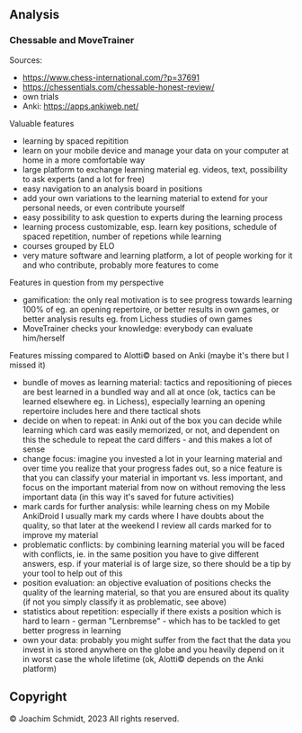 ## Analysis

### Chessable and MoveTrainer

Sources:
- https://www.chess-international.com/?p=37691
- https://chessentials.com/chessable-honest-review/
- own trials
- Anki: https://apps.ankiweb.net/ 

Valuable features
- learning by spaced repitition
- learn on your mobile device and manage your data on your computer at home in  a more comfortable way
- large platform to exchange learning material eg. videos, text, possibility to ask experts (and a lot for free)
- easy navigation to an analysis board in positions
- add your own variations to the learning material to extend for your personal needs, or even contribute yourself
- easy possibility to ask question to experts during the learning process
- learning process customizable, esp. learn key positions, schedule of spaced repetition, number of repetions while learning
- courses grouped by ELO
- very mature software and learning platform, a lot of people working for it and who contribute, probably more features to come

Features in question from my perspective 
- gamification: the only real motivation is to see progress towards learning 100% of eg. an opening repertoire, or better results in own games, or better analysis results eg. from Lichess studies of own games
- MoveTrainer checks your knowledge: everybody can evaluate him/herself

Features missing compared to Alotti© based on Anki (maybe it's there but I missed it)
- bundle of moves as learning material: tactics and repositioning of pieces are best learned in a bundled way and all at once (ok, tactics can be learned elsewhere eg. in Lichess), especially learning an opening repertoire includes here and there tactical shots
- decide on when to repeat: in Anki out of the box you can decide while learning which card was easily memorized, or not, and dependent on this the schedule to repeat the card differs - and this makes a lot of sense
- change focus: imagine you invested a lot in your learning material and over time you realize that your progress fades out, so a nice feature is that you can classify your material in important vs. less important, and focus on the important material from now on without removing the less important data (in this way it's saved for future activities)
- mark cards for further analysis: while learning chess on my Mobile AnkiDroid I usually mark my cards where I have doubts about the quality, so that later at the weekend I review all cards marked for to improve my material
- problematic conflicts: by combining learning material you will be faced with conflicts, ie. in the same position you have to give different answers, esp. if your material is of large size, so there should be a tip by your tool to help out of this
- position evaluation: an objective evaluation of positions checks the quality of the learning material, so that you are ensured about its quality (if not you simply classify it as problematic, see above)
- statistics about repetition: especially if there exists a position which is hard to learn - german "Lernbremse" - which has to be tackled to get better progress in learning
- own your data: probably you might suffer from the fact that the data you invest in is stored anywhere on the globe and you heavily depend on it in worst case the whole lifetime (ok, Alotti© depends on the Anki platform)

## Copyright
© Joachim Schmidt, 2023
All rights reserved.